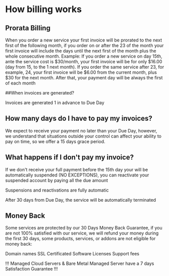 # How billing works

## Prorata Billing

When you order a new service your first invoice will be prorated to the next first of the following month, if you order on or after the 23 of the month your first invoice will include the days until the next first of the month plus the whole consecutive month. Example: If you order a new service on day 15th, ante the service cost is $30/month, your first invoice will be for only $16.00 (day from 15, to the 1 next month). If you order the same service after 23, for example, 24, your first invoice will be $6.00 from the current month, plus $30 for the next month. After that, your payment day will be always the first of each month

##When invoices are generated?

Invoices are generated 1 in advance to Due Day

## How many days do I have to pay my invoices?

We expect to receive your payment no later than your Due Day, however, we understand that situations outside your control can affect your ability to pay on time, so we offer a 15 days grace period.

## What happens if I don't pay my invoice?

If we don't receive your full payment before the 15th day your will be automatically suspended (NO EXCEPTIONS), you can reactivate your suspended account by paying all the due amount

Suspensions and reactivations are fully automatic

After 30 days from Due Day, the service will be automatically terminated

## Money Back

Some services are protected by our 30 Days Money Back Guarantee, if you are not 100% satisfied with our service, we will refund your money during the first 30 days, some products, services, or addons are not eligible for money back:

Domain names
SSL Certificated
Software Licenses
Support fees 

!!!
Managed Cloud Servers & Bare Metal Managed Server have a 7 days Satisfaction Guarantee
!!!
